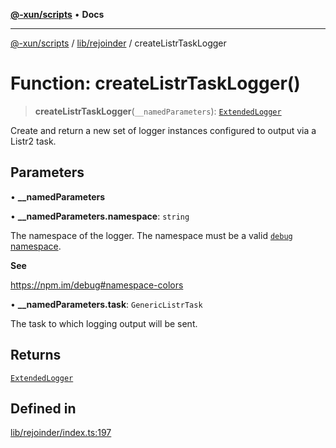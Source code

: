 [**@-xun/scripts**](../../../README.md) • **Docs**

***

[@-xun/scripts](../../../README.md) / [lib/rejoinder](../README.md) / createListrTaskLogger

# Function: createListrTaskLogger()

> **createListrTaskLogger**(`__namedParameters`): [`ExtendedLogger`](../interfaces/ExtendedLogger.md)

Create and return a new set of logger instances configured to output via a
Listr2 task.

## Parameters

• **\_\_namedParameters**

• **\_\_namedParameters.namespace**: `string`

The namespace of the logger. The namespace must be a valid [`debug`
namespace](https://npm.im/debug#namespace-colors).

**See**

https://npm.im/debug#namespace-colors

• **\_\_namedParameters.task**: `GenericListrTask`

The task to which logging output will be sent.

## Returns

[`ExtendedLogger`](../interfaces/ExtendedLogger.md)

## Defined in

[lib/rejoinder/index.ts:197](https://github.com/Xunnamius/xscripts/blob/326b67f320920677552b3ade3981268ca8a3447c/lib/rejoinder/index.ts#L197)
